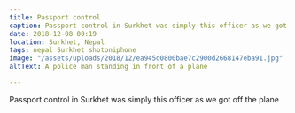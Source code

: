 ```yaml
---
title: Passport control
caption: Passport control in Surkhet was simply this officer as we got off the plane
date: 2018-12-08 00:19
location: Surkhet, Nepal
tags: nepal Surkhet shotoniphone
image: "/assets/uploads/2018/12/ea945d0800bae7c2900d2668147eba91.jpg"
altText: A police man standing in front of a plane

---
```

Passport control in Surkhet was simply this officer as we got off the plane